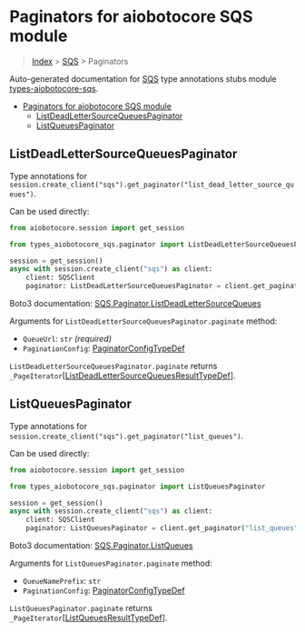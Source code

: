 <a id="paginators-for-aiobotocore-sqs-module"></a>

# Paginators for aiobotocore SQS module

> [Index](..) > [SQS](.) > Paginators

Auto-generated documentation for
[SQS](https://boto3.amazonaws.com/v1/documentation/api/latest/reference/services/sqs.html#SQS)
type annotations stubs module
[types-aiobotocore-sqs](https://pypi.org/project/types-aiobotocore-sqs/).

- [Paginators for aiobotocore SQS module](#paginators-for-aiobotocore-sqs-module)
  - [ListDeadLetterSourceQueuesPaginator](#listdeadlettersourcequeuespaginator)
  - [ListQueuesPaginator](#listqueuespaginator)

<a id="listdeadlettersourcequeuespaginator"></a>

## ListDeadLetterSourceQueuesPaginator

Type annotations for
`session.create_client("sqs").get_paginator("list_dead_letter_source_queues")`.

Can be used directly:

```python
from aiobotocore.session import get_session

from types_aiobotocore_sqs.paginator import ListDeadLetterSourceQueuesPaginator

session = get_session()
async with session.create_client("sqs") as client:
    client: SQSClient
    paginator: ListDeadLetterSourceQueuesPaginator = client.get_paginator("list_dead_letter_source_queues")
```

Boto3 documentation:
[SQS.Paginator.ListDeadLetterSourceQueues](https://boto3.amazonaws.com/v1/documentation/api/latest/reference/services/sqs.html#SQS.Paginator.ListDeadLetterSourceQueues)

Arguments for `ListDeadLetterSourceQueuesPaginator.paginate` method:

- `QueueUrl`: `str` *(required)*
- `PaginationConfig`:
  [PaginatorConfigTypeDef](./type_defs.md#paginatorconfigtypedef)

`ListDeadLetterSourceQueuesPaginator.paginate` returns
`_PageIterator`\[[ListDeadLetterSourceQueuesResultTypeDef](./type_defs.md#listdeadlettersourcequeuesresulttypedef)\].

<a id="listqueuespaginator"></a>

## ListQueuesPaginator

Type annotations for
`session.create_client("sqs").get_paginator("list_queues")`.

Can be used directly:

```python
from aiobotocore.session import get_session

from types_aiobotocore_sqs.paginator import ListQueuesPaginator

session = get_session()
async with session.create_client("sqs") as client:
    client: SQSClient
    paginator: ListQueuesPaginator = client.get_paginator("list_queues")
```

Boto3 documentation:
[SQS.Paginator.ListQueues](https://boto3.amazonaws.com/v1/documentation/api/latest/reference/services/sqs.html#SQS.Paginator.ListQueues)

Arguments for `ListQueuesPaginator.paginate` method:

- `QueueNamePrefix`: `str`
- `PaginationConfig`:
  [PaginatorConfigTypeDef](./type_defs.md#paginatorconfigtypedef)

`ListQueuesPaginator.paginate` returns
`_PageIterator`\[[ListQueuesResultTypeDef](./type_defs.md#listqueuesresulttypedef)\].
